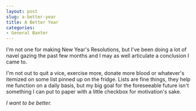 ```yaml
---
layout: post
slug: a-better-year
title: A Better Year
categories:
- General Banter
---
```


I'm not one for making New Year's Resolutions, but I've been doing a lot of navel gazing the past few months and I may as well articulate a conclusion I came to.

I'm not out to quit a vice, exercise more, donate more blood or whatever's itemized on some list pinned up on the fridge. Lists are fine things, they help me function on a daily basis, but my big goal for the foreseeable future isn't something I can put to paper with a little checkbox for motivation's sake.

_I want to be better._